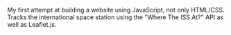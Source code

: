 My first attempt at building a website using JavaScript, not only HTML/CSS. Tracks the international space station using the "Where The ISS At?" API as well as Leaflet.js.
